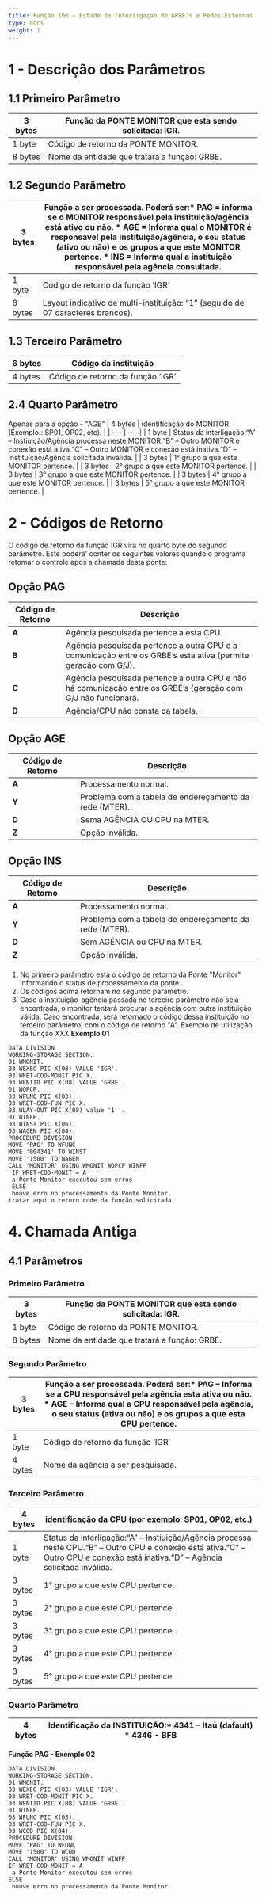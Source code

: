 ```yaml
---
title: Função IGR – Estado de Interligação de GRBE’s e Redes Externas
type: docs
weight: 1
---
```


# 1 - Descrição dos Parâmetros
## 1.1 Primeiro Parâmetro
| 3 bytes | Função da PONTE MONITOR que esta sendo solicitada: IGR. |
| --- | --- |
| 1 byte | Código de retorno da PONTE MONITOR. |
| 8 bytes | Nome da entidade que tratará a função: GRBE. |
## 1.2 Segundo Parâmetro
| 3 bytes | Função a ser processada. Poderá ser:* PAG = informa se o MONITOR responsável pela instituição/agência está ativo ou não. * AGE = Informa qual o MONITOR é responsável pela instituição/agência, o seu status (ativo ou não) e os grupos a que este MONITOR pertence. * INS = Informa qual a instituição responsável pela agência consultada. |
| --- | --- |
| 1 byte | Código de retorno da função ‘IGR’ |
| 8 bytes | Layout indicativo de multi-instituição: “1” (seguido de 07 caracteres brancos). |
## 1.3 Terceiro Parâmetro
| 6 bytes | Código da instituição |
| --- | --- |
| 4 bytes | Código de retorno da função ‘IGR’ |
## 2.4 Quarto Parâmetro
Apenas para a opção - "AGE"
| 4 bytes | identificação do MONITOR (Exemplo.: SP01, OP02, etc). |
| --- | --- |
| 1 byte | Status da interligação:“A” – Instiuição/Agência processa neste MONITOR.“B” – Outro MONITOR e conexão está ativa.“C” – Outro MONITOR e conexão está inativa.“D” – Instituição/Agência solicitada inválida. |
| 3 bytes | 1° grupo a que este MONITOR pertence. |
| 3 bytes | 2° grupo a que este MONITOR pertence. |
| 3 bytes | 3° grupo a que este MONITOR pertence. |
| 3 bytes | 4° grupo a que este MONITOR pertence. |
| 3 bytes | 5° grupo a que este MONITOR pertence. |
# 2 - Códigos de Retorno
O código de retorno da função IGR vira no quarto byte do segundo parâmetro.
Este poderá' conter os seguintes valores quando o programa retomar o controle apos a chamada desta ponte:
## Opção PAG
| **Código de Retorno** | **Descrição** |
| --- | --- |
| **A** | Agência pesquisada pertence a esta CPU. |
| **B** | Agência pesquisada pertence a outra CPU e a comunicação entre os GRBE’s esta ativa (permite geração com G/J). |
| **C** | Agência pesquisada pertence a outra CPU e não há comunicação entre os GRBE’s (geração com G/J não funcionará. |
| **D** | Agência/CPU não consta da tabela. |
## Opção AGE
| **Código de Retorno** | **Descrição** |
| --- | --- |
| **A** | Processamento normal. |
| **Y** | Problema com a tabela de endereçamento da rede (MTER). |
| **D** | Sema AGÊNCIA OU CPU na MTER. |
| **Z** | Opção inválida.. |
## Opção INS
| **Código de Retorno** | **Descrição** |
| --- | --- |
| **A** | Processamento normal. |
| **Y** | Problema com a tabela de endereçamento da rede (MTER). |
| **D** | Sem AGÊNCIA ou CPU na MTER. |
| **Z** | Opção inválida. |
 1. No primeiro parâmetro está o código de retorno da Ponte "Monitor" informando o status de processamento da ponte.
2. Os códigos acima retornam no segundo parâmetro.
3. Caso a instituição-agência passada no terceiro parâmetro não seja encontrada, o monitor tentará procurar a agência com outra instituição válida. Caso encontrada, será retornado o código dessa instituição no terceiro parâmetro, com o código de retorno "A".
Exemplo de utilização da função XXX
 **Exemplo 01**
```
DATA DIVISION
WORKING-STORAGE SECTION.
01 WMONIT.
03 WEXEC PIC X(03) VALUE 'IGR'.
03 WRET-COD-MONIT PIC X.
03 WENTID PIC X(08) VALUE 'GRBE'.
01 WOPCP.
03 WFUNC PIC X(03).
03 WRET-COD-FUN PIC X.
03 WLAY-OUT PIC X(08) value '1 '.
01 WINFP.
03 WINST PIC X(06).
03 WAGEN PIC X(04).
PROCEDURE DIVISION
MOVE 'PAG' TO WFUNC
MOVE '004341' TO WINST
MOVE '1500' TO WAGEN
CALL 'MONITOR' USING WMONIT WOPCP WINFP
 IF WRET-COD-MONIT = A
 a Ponte Monitor executou sem erros
 ELSE
 houve erro no processamento da Ponte Monitor.
tratar aqui o return code da função solicitada.
```
# 4. Chamada Antiga
## 4.1 Parâmetros
### Primeiro Parâmetro
| 3 bytes | Função da PONTE MONITOR que esta sendo solicitada: IGR. |
| --- | --- |
| 1 byte | Código de retorno da PONTE MONITOR. |
| 8 bytes | Nome da entidade que tratará a função: GRBE. |
### Segundo Parâmetro
| 3 bytes | Função a ser processada. Poderá ser:* PAG – Informa se a CPU responsável pela agência esta ativa ou não. * AGE – Informa qual a CPU responsável pela agência, o seu status (ativa ou não) e os grupos a que esta CPU pertence. |
| --- | --- |
| 1 byte | Código de retorno da função ‘IGR’ |
| 4 bytes | Nome da agência a ser pesquisada. |
### Terceiro Parâmetro
| 4 bytes | identificação da CPU (por exemplo: SP01, OP02, etc.) |
| --- | --- |
| 1 byte | Status da interligação:“A” – Instiuição/Agência processa neste CPU.“B” – Outro CPU e conexão está ativa.“C” – Outro CPU e conexão está inativa.“D” – Agência solicitada inválida. |
| 3 bytes | 1° grupo a que este CPU pertence. |
| 3 bytes | 2° grupo a que este CPU pertence. |
| 3 bytes | 3° grupo a que este CPU pertence. |
| 3 bytes | 4° grupo a que este CPU pertence. |
| 3 bytes | 5° grupo a que este CPU pertence. |
### Quarto Parâmetro
| 4 bytes | Identificação da INSTITUIÇÃO:* 4341 – Itaú (dafault) * 4346 - BFB |
| --- | --- |
**Função PAG - Exemplo 02**
```
DATA DIVISION
WORKING-STORAGE SECTION.
01 WMONIT.
03 WEXEC PIC X(03) VALUE 'IGR'.
03 WRET-COD-MONIT PIC X.
03 WENTID PIC X(08) VALUE 'GRBE'.
01 WINFP.
03 WFUNC PIC X(03).
03 WRET-COD-FUN PIC X.
03 WCOD PIC X(04).
PROCEDURE DIVISION
MOVE 'PAG' TO WFUNC
MOVE '1500' TO WCOD
CALL 'MONITOR' USING WMONIT WINFP
IF WRET-COD-MONIT = A
 a Ponte Monitor executou sem erros
ELSE
 houve erro no processamento da Ponte Monitor.
```